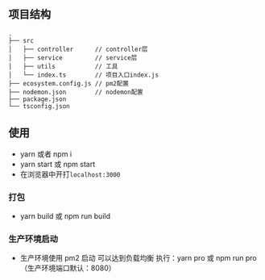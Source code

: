 ## 项目结构

```
.
├── src
│   ├── controller      // controller层
│   ├── service         // service层
│   ├── utils           // 工具
│   └── index.ts        // 项目入口index.js
├── ecosystem.config.js // pm2配置
├── nodemon.json        // nodemon配置
├── package.json
└── tsconfig.json
```

## 使用
- yarn 或者 npm i
- yarn start 或 npm start
- 在浏览器中开打`localhost:3000`

### 打包
- yarn build 或 npm run build

### 生产环境启动
- 生产环境使用 pm2 启动 可以达到负载均衡 执行：yarn pro 或 npm run pro （生产环境端口默认：8080）
